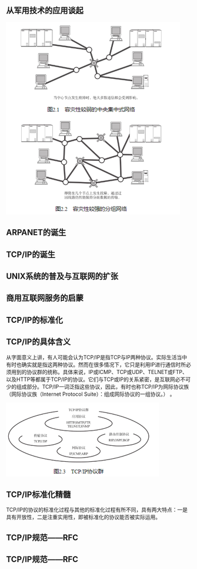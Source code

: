 ## 从军用技术的应用谈起

![](../markdown_import_image/import-2023-01-09-18-53-02.png)

## ARPANET的诞生

## TCP/IP的诞生

## UNIX系统的普及与互联网的扩张

## 商用互联网服务的启蒙

## TCP/IP的标准化

## TCP/IP的具体含义

从字面意义上讲，有人可能会认为TCP/IP是指TCP与IP两种协议。实际生活当中有时也确实就是指这两种协议。然而在很多情况下，它只是利用IP进行通信时所必须用到的协议群的统称。具体来说，IP或ICMP、TCP或UDP、TELNET或FTP、以及HTTP等都属于TCP/IP的协议。它们与TCP或IP的关系紧密，是互联网必不可少的组成部分。TCP/IP一词泛指这些协议，因此，有时也称TCP/IP为网际协议族（网际协议族（Internet Protocol Suite）：组成网际协议的一组协议。） 。

![](../markdown_import_image/import-2023-01-09-18-55-38.png)

## TCP/IP标准化精髓

TCP/IP的协议的标准化过程与其他的标准化过程有所不同，具有两大特点：一是具有开放性，二是注重实用性，即被标准化的协议能否被实际运用。

## TCP/IP规范——RFC

## TCP/IP规范——RFC